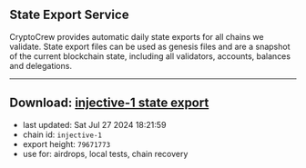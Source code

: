 ## State Export Service
CryptoCrew provides automatic daily state exports for all chains we validate. State export files can be used as genesis files and are a snapshot of the current blockchain state, including all validators, accounts, balances and delegations.

---
**Download: [injective-1 state export](https://dl-eu2.ccvalidators.com/SERVICE/injective/injective-1_export_79671773.json)**
---

- last updated: Sat Jul 27 2024 18:21:59
- chain id: `injective-1`
- export height: `79671773`
- use for: airdrops, local tests, chain recovery
